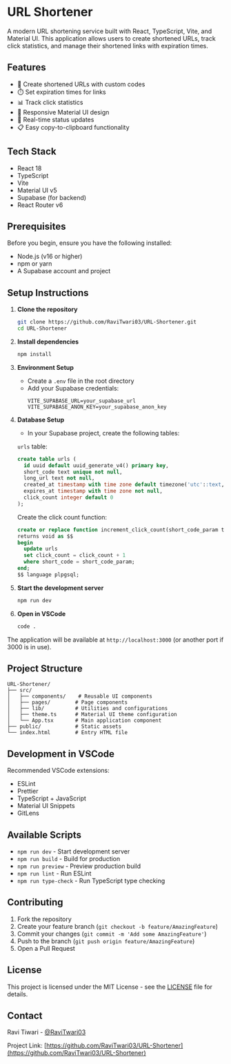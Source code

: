 # URL Shortener

A modern URL shortening service built with React, TypeScript, Vite, and Material UI. This application allows users to create shortened URLs, track click statistics, and manage their shortened links with expiration times.

## Features

- 🔗 Create shortened URLs with custom codes
- ⏱️ Set expiration times for links
- 📊 Track click statistics
- 📱 Responsive Material UI design
- 🔄 Real-time status updates
- 📋 Easy copy-to-clipboard functionality

## Tech Stack

- React 18
- TypeScript
- Vite
- Material UI v5
- Supabase (for backend)
- React Router v6

## Prerequisites

Before you begin, ensure you have the following installed:
- Node.js (v16 or higher)
- npm or yarn
- A Supabase account and project

## Setup Instructions

1. **Clone the repository**
   ```bash
   git clone https://github.com/RaviTwari03/URL-Shortener.git
   cd URL-Shortener
   ```

2. **Install dependencies**
   ```bash
   npm install
   ```

3. **Environment Setup**
   - Create a `.env` file in the root directory
   - Add your Supabase credentials:
     ```env
     VITE_SUPABASE_URL=your_supabase_url
     VITE_SUPABASE_ANON_KEY=your_supabase_anon_key
     ```

4. **Database Setup**
   - In your Supabase project, create the following tables:

   `urls` table:
   ```sql
   create table urls (
     id uuid default uuid_generate_v4() primary key,
     short_code text unique not null,
     long_url text not null,
     created_at timestamp with time zone default timezone('utc'::text, now()) not null,
     expires_at timestamp with time zone not null,
     click_count integer default 0
   );
   ```

   Create the click count function:
   ```sql
   create or replace function increment_click_count(short_code_param text)
   returns void as $$
   begin
     update urls
     set click_count = click_count + 1
     where short_code = short_code_param;
   end;
   $$ language plpgsql;
   ```

5. **Start the development server**
   ```bash
   npm run dev
   ```

6. **Open in VSCode**
   ```bash
   code .
   ```

The application will be available at `http://localhost:3000` (or another port if 3000 is in use).

## Project Structure

```
URL-Shortener/
├── src/
│   ├── components/    # Reusable UI components
│   ├── pages/        # Page components
│   ├── lib/          # Utilities and configurations
│   ├── theme.ts      # Material UI theme configuration
│   └── App.tsx       # Main application component
├── public/           # Static assets
└── index.html        # Entry HTML file
```

## Development in VSCode

Recommended VSCode extensions:
- ESLint
- Prettier
- TypeScript + JavaScript
- Material UI Snippets
- GitLens

## Available Scripts

- `npm run dev` - Start development server
- `npm run build` - Build for production
- `npm run preview` - Preview production build
- `npm run lint` - Run ESLint
- `npm run type-check` - Run TypeScript type checking

## Contributing

1. Fork the repository
2. Create your feature branch (`git checkout -b feature/AmazingFeature`)
3. Commit your changes (`git commit -m 'Add some AmazingFeature'`)
4. Push to the branch (`git push origin feature/AmazingFeature`)
5. Open a Pull Request

## License

This project is licensed under the MIT License - see the [LICENSE](LICENSE) file for details.

## Contact

Ravi Tiwari - [@RaviTwari03](https://github.com/RaviTwari03)

Project Link: [https://github.com/RaviTwari03/URL-Shortener](https://github.com/RaviTwari03/URL-Shortener)
